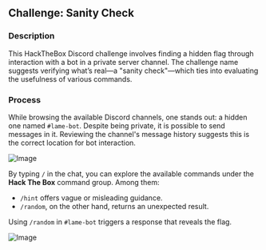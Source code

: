 ## Challenge: Sanity Check

### Description

This HackTheBox Discord challenge involves finding a hidden flag through interaction with a bot in a private server channel. The challenge name suggests verifying what’s real—a "sanity check"—which ties into evaluating the usefulness of various commands.

### Process

While browsing the available Discord channels, one stands out: a hidden one named `#lame-bot`. Despite being private, it is possible to send messages in it. Reviewing the channel's message history suggests this is the correct location for bot interaction.

![Image](path/to/image.png)

By typing `/` in the chat, you can explore the available commands under the **Hack The Box** command group. Among them:

- `/hint` offers vague or misleading guidance.
- `/random`, on the other hand, returns an unexpected result.

Using `/random` in `#lame-bot` triggers a response that reveals the flag.

![Image](path/to/image.png)

